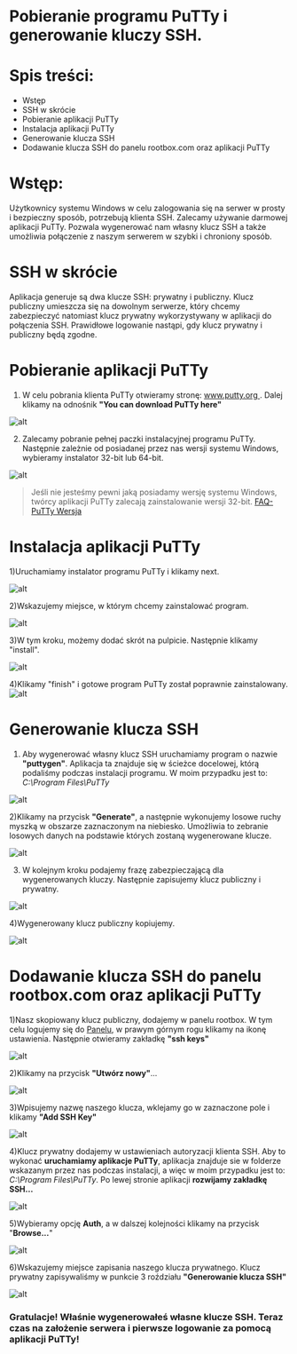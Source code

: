 # Pobieranie programu PuTTy i generowanie kluczy SSH.

# Spis treści:

- Wstęp
- SSH w skrócie
- Pobieranie aplikacji PuTTy 
- Instalacja aplikacji PuTTy
- Generowanie klucza SSH
- Dodawanie klucza SSH do panelu rootbox.com oraz aplikacji PuTTy

# Wstęp:
Użytkownicy systemu Windows w celu zalogowania się na serwer w prosty i bezpieczny sposób, potrzebują klienta SSH. Zalecamy używanie darmowej aplikacji PuTTy. Pozwala wygenerować nam własny klucz SSH a także umożliwia połączenie z naszym serwerem w szybki i chroniony sposób. 

# SSH w skrócie
Aplikacja generuje są dwa klucze SSH: prywatny i publiczny. Klucz publiczny umieszcza się na dowolnym serwerze, który chcemy zabezpieczyć natomiast klucz prywatny wykorzystywany w aplikacji do połączenia SSH. Prawidłowe logowanie nastąpi, gdy klucz prywatny i publiczny będą zgodne.

# Pobieranie aplikacji PuTTy

1) W celu pobrania klienta PuTTy otwieramy stronę: [www.putty.org ](http://www.putty.org/). Dalej klikamy na odnośnik **"You can download PuTTy here"**
 
 ![alt](https://github.com/icin1234/PuTTy/blob/master/putty3.PNG?raw=true)

2) Zalecamy pobranie pełnej paczki instalacyjnej programu PuTTy. 
Następnie zależnie od posiadanej przez nas wersji systemu Windows, wybieramy instalator 32-bit lub 64-bit.

![alt](https://github.com/icin1234/PuTTy/blob/master/putyy4.PNG?raw=true)

> Jeśli nie jesteśmy pewni jaką posiadamy wersję systemu Windows, twórcy aplikacji PuTTy zalecają zainstalowanie wersji 32-bit. [FAQ-PuTTy Wersja](https://www.chiark.greenend.org.uk/~sgtatham/putty/faq.html#faq-32bit-64bit)

# Instalacja aplikacji PuTTy
1)Uruchamiamy instalator programu PuTTy i klikamy next.

![alt](https://github.com/icin1234/PuTTy/blob/master/next1.PNG?raw=true)

2)Wskazujemy miejsce, w którym chcemy zainstalować program.

![alt](https://github.com/icin1234/PuTTy/blob/master/sciezka.PNG?raw=true)

3)W tym kroku, możemy dodać skrót na pulpicie. Następnie klikamy "install".

![alt](https://github.com/icin1234/PuTTy/blob/master/install.PNG?raw=true)

4)Klikamy "finish" i gotowe program PuTTy został poprawnie zainstalowany.
![alt](https://github.com/icin1234/PuTTy/blob/master/finish.PNG?raw=true)


# Generowanie klucza SSH

1) Aby wygenerować własny klucz SSH uruchamiamy program o nazwie **"puttygen"**. Aplikacja ta znajduje się w ścieżce docelowej, którą podaliśmy podczas instalacji programu. W moim przypadku jest to: *C:\Program Files\PuTTy*

![alt](https://github.com/icin1234/PuTTy/blob/master/puttygen.PNG?raw=true)

2)Klikamy na przycisk **"Generate"**, a następnie wykonujemy losowe ruchy myszką w obszarze zaznaczonym na niebiesko. Umożliwia to  zebranie losowych danych na podstawie których zostaną wygenerowane klucze.

![alt](https://github.com/icin1234/PuTTy/blob/master/gen.PNG?raw=true)

3) W kolejnym kroku podajemy frazę zabezpieczającą dla wygenerowanych kluczy. Następnie zapisujemy klucz publiczny i prywatny.

![alt](https://github.com/icin1234/PuTTy/blob/master/key.PNG?raw=true)

4)Wygenerowany klucz publiczny kopiujemy.

![alt](https://github.com/icin1234/PuTTy/blob/master/key2.PNG?raw=true)

# Dodawanie klucza SSH do panelu rootbox.com oraz aplikacji PuTTy

1)Nasz skopiowany klucz publiczny, dodajemy w panelu rootbox. 
W tym celu logujemy się do [Panelu](https://panel.rootbox.com/login), w prawym górnym rogu klikamy na ikonę ustawienia. Następnie otwieramy zakładkę **"ssh keys"**

![alt](https://github.com/icin1234/PuTTy/blob/master/sshdod.PNG?raw=true)

2)Klikamy na przycisk **"Utwórz nowy"**...

![alt](https://github.com/icin1234/PuTTy/blob/master/addkey21.PNG?raw=true)

3)Wpisujemy nazwę naszego klucza, wklejamy go w zaznaczone pole i klikamy **"Add SSH Key"**

![alt](https://github.com/icin1234/PuTTy/blob/master/addkey3.PNG?raw=true)

4)Klucz prywatny dodajemy w ustawieniach autoryzacji klienta SSH. Aby to  wykonać **uruchamiamy aplikacje PuTTy**, aplikacja znajduje sie w folderze wskazanym przez nas podczas instalacji, a więc w moim przypadku jest to: *C:\Program Files\PuTTy*.
Po lewej stronie aplikacji **rozwijamy zakładkę SSH...**

![alt](https://github.com/icin1234/PuTTy/blob/master/putty1.PNG?raw=true)

5)Wybieramy opcję **Auth**, a w dalszej kolejności klikamy na przycisk "**Browse...**"

![alt](https://github.com/icin1234/PuTTy/blob/master/putty2_1.PNG?raw=true)

6)Wskazujemy miejsce zapisania naszego klucza prywatnego. Klucz prywatny zapisywaliśmy w punkcie 3 roździału **"Generowanie klucza SSH"**

![alt](https://github.com/icin1234/PuTTy/blob/master/sshmiejsce.PNG?raw=true)

### Gratulacje! Właśnie wygenerowałeś własne klucze SSH. Teraz czas na założenie serwera i pierwsze logowanie za pomocą aplikacji PuTTy!
